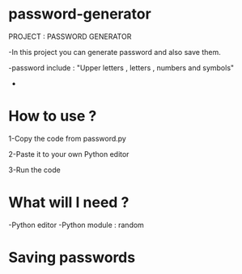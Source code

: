 # password-generator

PROJECT : PASSWORD GENERATOR

-In this project you can generate password and also save them.

-password include : "Upper letters , letters , numbers and  symbols"

-

# How to use ?

1-Copy the code from password.py

2-Paste it to your own Python editor

3-Run the code 

# What will I need ?

-Python editor
-Python module  : random 

# Saving passwords

